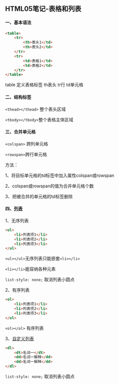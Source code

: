 ## HTML05笔记-表格和列表

#### 一、基本语法

```html
<table>
    <tr>
        <th>表头1</td>
        <th>表头2</td>
    </tr>
    <tr>
        <td>表格1</td>
        <td>表格2</td>
	</tr>
</table>
```

table 定义表格标签 th表头 tr行 td单元格

#### 二、结构标签

`<thead></thead>`  整个表头区域

 `<tbody></tbody>`整个表格主体区域

#### 三、合并单元格

`<colspan>` 跨列单元格

`<rowspan>`跨行单元格

方法：

1、将目标单元格的td标签中加入属性colspan或rowspan

2、colspan或rowspan的值为合并单元格个数

3、把被合并的单元格的td标签删除

#### 四、<u>**列表**</u>

1、无序列表

```html
<ul>
    <li>列表项1</li>
    <li>列表项2</li>
    <li>列表项3</li>
</ul>
```

`<ul></ul>`无序列表只能嵌套`<li></li>`

`<li></li>`能容纳各种元素

`list-style: none;` 取消列表小圆点

2、有序列表

```html
<ol>
    <li>列表项1</li>
    <li>列表项2</li>
    <li>列表项3</li>
</ol>
```

`<ol></ol>` 有序列表

3、<u>自定义列表</u>

```html
<dl>
    <dt>名词一</dt>
    <dd>名词一解释</dd>
    <dd>名词一解释</dd>
</dl>
```



`list-style: none;` 取消列表小圆点
